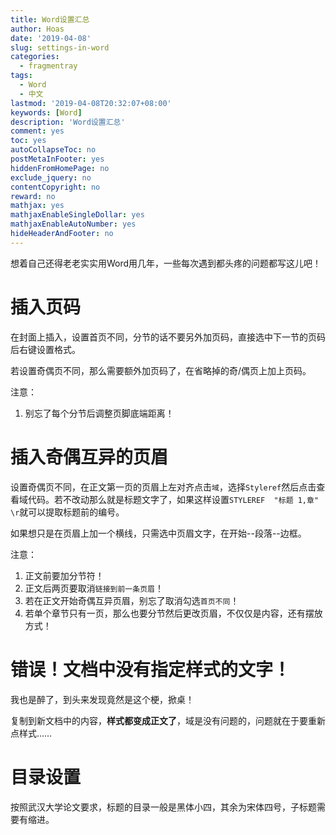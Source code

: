 ```yaml
---
title: Word设置汇总
author: Hoas
date: '2019-04-08'
slug: settings-in-word
categories:
  - fragmentray
tags:
  - Word
  - 中文
lastmod: '2019-04-08T20:32:07+08:00'
keywords: [Word]
description: 'Word设置汇总'
comment: yes
toc: yes
autoCollapseToc: no
postMetaInFooter: yes
hiddenFromHomePage: no
exclude_jquery: no
contentCopyright: no
reward: no
mathjax: yes
mathjaxEnableSingleDollar: yes
mathjaxEnableAutoNumber: yes
hideHeaderAndFooter: no
---
```


想着自己还得老老实实用Word用几年，一些每次遇到都头疼的问题都写这儿吧！

<!--more-->

# 插入页码

在封面上插入，设置首页不同，分节的话不要另外加页码，直接选中下一节的页码后右键设置格式。

若设置奇偶页不同，那么需要额外加页码了，在省略掉的奇/偶页上加上页码。

注意：

1. 别忘了每个分节后调整页脚底端距离！

# 插入奇偶互异的页眉

设置奇偶页不同，在正文第一页的页眉上左对齐点击`域`，选择`Styleref`然后点击查看域代码。若不改动那么就是标题文字了，如果这样设置`STYLEREF  "标题 1,章" \r`就可以提取标题前的编号。

如果想只是在页眉上加一个横线，只需选中页眉文字，在开始--段落--边框。

注意：

1. 正文前要加分节符！
2. 正文后两页要取消`链接到前一条页眉`！
3. 若在正文开始奇偶互异页眉，别忘了取消勾选`首页不同`！
4. 若单个章节只有一页，那么也要分节然后更改页眉，不仅仅是内容，还有摆放方式！

# 错误！文档中没有指定样式的文字！

我也是醉了，到头来发现竟然是这个梗，掀桌！

复制到新文档中的内容，**样式都变成正文了**，域是没有问题的，问题就在于要重新点样式……

# 目录设置

按照武汉大学论文要求，标题的目录一般是黑体小四，其余为宋体四号，子标题需要有缩进。

